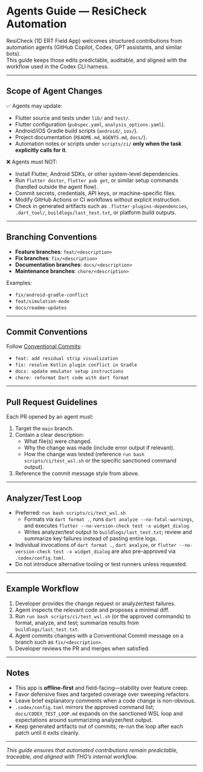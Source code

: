 # Agents Guide — ResiCheck Automation

ResiCheck (1D ERT Field App) welcomes structured contributions from automation agents (GitHub Copilot, Codex, GPT assistants, and similar bots).  
This guide keeps those edits predictable, auditable, and aligned with the workflow used in the Codex CLI harness.

---

## Scope of Agent Changes

✅ Agents may update:
- Flutter source and tests under `lib/` and `test/`.
- Flutter configuration (`pubspec.yaml`, `analysis_options.yaml`).
- Android/iOS Gradle build scripts (`android/`, `ios/`).
- Project documentation (`README.md`, `AGENTS.md`, `docs/`).
- Automation notes or scripts under `scripts/ci/` **only when the task explicitly calls for it**.

❌ Agents must NOT:
- Install Flutter, Android SDKs, or other system-level dependencies.
- Run `flutter doctor`, `flutter pub get`, or similar setup commands (handled outside the agent flow).
- Commit secrets, credentials, API keys, or machine-specific files.
- Modify GitHub Actions or CI workflows without explicit instruction.
- Check in generated artifacts such as `.flutter-plugins-dependencies`, `.dart_tool/`, `buildlogs/last_test.txt`, or platform build outputs.

---

## Branching Conventions

- **Feature branches**: `feat/<description>`
- **Fix branches**: `fix/<description>`
- **Documentation branches**: `docs/<description>`
- **Maintenance branches**: `chore/<description>`

Examples:  
- `fix/android-gradle-conflict`  
- `feat/simulation-mode`  
- `docs/readme-updates`

---

## Commit Conventions

Follow [Conventional Commits](https://www.conventionalcommits.org/):  
- `feat: add residual strip visualization`  
- `fix: resolve Kotlin plugin conflict in Gradle`  
- `docs: update emulator setup instructions`  
- `chore: reformat Dart code with dart format`

---

## Pull Request Guidelines

Each PR opened by an agent must:
1. Target the `main` branch.  
2. Contain a clear description:
   - What file(s) were changed.  
   - Why the change was made (include error output if relevant).  
   - How the change was tested (reference `run bash scripts/ci/test_wsl.sh` or the specific sanctioned command output).  
3. Reference the commit message style from above.

---

## Analyzer/Test Loop

- Preferred: `run bash scripts/ci/test_wsl.sh`  
  - Formats via `dart format .`, runs `dart analyze --no-fatal-warnings`, and executes `flutter --no-version-check test -x widget_dialog`.  
  - Writes analyzer/test output to `buildlogs/last_test.txt`; review and summarize key failures instead of pasting entire logs.  
- Individual invocations of `dart format .`, `dart analyze`, or `flutter --no-version-check test -x widget_dialog` are also pre-approved via `.codex/config.toml`.  
- Do not introduce alternative tooling or test runners unless requested.

---

## Example Workflow

1. Developer provides the change request or analyzer/test failures.  
2. Agent inspects the relevant code and proposes a minimal diff.  
3. Run `run bash scripts/ci/test_wsl.sh` (or the approved commands) to format, analyze, and test; summarize results from `buildlogs/last_test.txt`.  
4. Agent commits changes with a Conventional Commit message on a branch such as `fix/<description>`.  
5. Developer reviews the PR and merges when satisfied.  

---

## Notes

- This app is **offline-first** and field-facing—stability over feature creep.  
- Favor defensive fixes and targeted coverage over sweeping refactors.  
- Leave brief explanatory comments when a code change is non-obvious.  
- `.codex/config.toml` mirrors the approved command list; `docs/CODEX_TEST_LOOP.md` expands on the sanctioned WSL loop and expectations around summarizing analyzer/test output.  
- Keep generated artifacts out of commits; re-run the loop after each patch until it exits cleanly.  

---

_This guide ensures that automated contributions remain predictable, traceable, and aligned with THG’s internal workflow._

---
